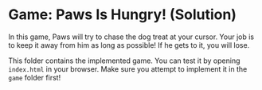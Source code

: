 # Game: Paws Is Hungry! (Solution) 

In this game, Paws will try to chase the dog treat at your cursor. Your job is to keep it away from him as long as possible! If he gets to it, you will lose.

This folder contains the implemented game. You can test it by opening `index.html` in your browser. Make sure you attempt to implement it in the `game` folder first!
